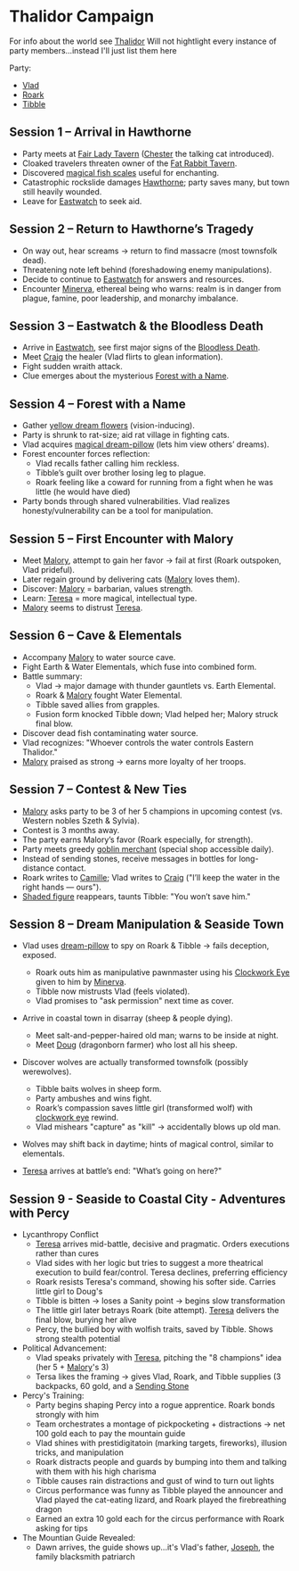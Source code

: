 # Thalidor Campaign

For info about the world see [Thalidor](./Government/README.md)
Will not hightlight every instance of party members...instead I'll just list them here

Party:
* [Vlad](../Build.md)
* [Roark](./Characters/Roark.md)
* [Tibble](./Characters//Tibble.md)

## Session 1 – Arrival in Hawthorne
* Party meets at [Fair Lady Tavern](./Geography/Hawthorne.md#fair-lady-tavern) ([Chester](./Characters/Chester.md) the talking cat introduced).
* Cloaked travelers threaten owner of the [Fat Rabbit Tavern](./Geography/Hawthorne.md#fat-rabbit-tavern).
* Discovered [magical fish scales](./Items.md#fish-scales) useful for enchanting.
* Catastrophic rockslide damages [Hawthorne](./Geography/Hawthorne.md); party saves many, but town still heavily wounded.
* Leave for [Eastwatch](./Geography/Eastwatch.md) to seek aid.

## Session 2 – Return to Hawthorne’s Tragedy
* On way out, hear screams → return to find massacre (most townsfolk dead).
* Threatening note left behind (foreshadowing enemy manipulations).
* Decide to continue to [Eastwatch](./Geography/Eastwatch.md) for answers and resources.
* Encounter [Minerva](./Characters/Minerva.md), ethereal being who warns: realm is in danger from plague, famine, poor leadership, and monarchy imbalance.

## Session 3 – Eastwatch & the Bloodless Death
* Arrive in [Eastwatch](./Geography/Eastwatch.md), see first major signs of the [Bloodless Death](./Conditions.md#the-bloodless-death).
* Meet [Craig](./Characters/Craig.md) the healer (Vlad flirts to glean information).
* Fight sudden wraith attack.
* Clue emerges about the mysterious [Forest with a Name](./Geography/Forest%20with%20a%20Name.md).

## Session 4 – Forest with a Name
* Gather [yellow dream flowers](./Items.md#yellow-dream-flowers) (vision-inducing).
* Party is shrunk to rat-size; aid rat village in fighting cats.
* Vlad acquires [magical dream-pillow](./Items.md#blue-starry-book) (lets him view others’ dreams).
* Forest encounter forces reflection:
    - Vlad recalls father calling him reckless.
    - Tibble’s guilt over brother losing leg to plague.
    - Roark feeling like a coward for running from a fight when he was little (he would have died)
* Party bonds through shared vulnerabilities. Vlad realizes honesty/vulnerability can be a tool for manipulation.

## Session 5 – First Encounter with Malory
* Meet [Malory](./Characters/Malory.md), attempt to gain her favor → fail at first (Roark outspoken, Vlad prideful).
* Later regain ground by delivering cats ([Malory](./Characters/Malory.md) loves them).
* Discover: [Malory](./Characters/Malory.md) = barbarian, values strength.
* Learn: [Teresa](./Characters/Teresa.md) = more magical, intellectual type.
* [Malory](./Characters/Malory.md) seems to distrust [Teresa](./Characters/Teresa.md).

## Session 6 – Cave & Elementals
* Accompany [Malory](./Characters/Malory.md) to water source cave.
* Fight Earth & Water Elementals, which fuse into combined form.
* Battle summary:
    - Vlad → major damage with thunder gauntlets vs. Earth Elemental.
    - Roark & [Malory](./Characters/Malory.md) fought Water Elemental.
    - Tibble saved allies from grapples.
    - Fusion form knocked Tibble down; Vlad helped her; Malory struck final blow.
* Discover dead fish contaminating water source.
* Vlad recognizes: "Whoever controls the water controls Eastern Thalidor."
* [Malory](./Characters/Malory.md) praised as strong → earns more loyalty of her troops.

## Session 7 – Contest & New Ties
* [Malory](./Characters/Malory.md) asks party to be 3 of her 5 champions in upcoming contest (vs. Western nobles Szeth & Sylvia).
* Contest is 3 months away.
* The party earns Malory’s favor (Roark especially, for strength).
* Party meets greedy [goblin merchant](./Characters/Goblin%20Merchant.md) (special shop accessible daily).
* Instead of sending stones, receive messages in bottles for long-distance contact.
* Roark writes to [Camille](./Characters/Camille.md); Vlad writes to [Craig](./Characters/Craig.md) ("I’ll keep the water in the right hands — ours").
* [Shaded figure](./Characters/Unknown.md) reappears, taunts Tibble: "You won’t save him."

## Session 8 – Dream Manipulation & Seaside Town
* Vlad uses [dream-pillow](./Items.md#blue-starry-book) to spy on Roark & Tibble → fails deception, exposed.
    - Roark outs him as manipulative pawnmaster using his [Clockwork Eye](./Items.md#clockwork-eye) given to him by [Minerva](./Characters/Minerva.md).
    - Tibble now mistrusts Vlad (feels violated).
    - Vlad promises to "ask permission" next time as cover.
* Arrive in coastal town in disarray (sheep & people dying).
    - Meet salt-and-pepper-haired old man; warns to be inside at night.
    - Meet [Doug](./Characters/Doug.md) (dragonborn farmer) who lost all his sheep.
* Discover wolves are actually transformed townsfolk (possibly werewolves).
    - Tibble baits wolves in sheep form.
    - Party ambushes and wins fight.
    - Roark’s compassion saves little girl (transformed wolf) with [clockwork eye](./Items.md#clockwork-eye) rewind.
    - Vlad mishears "capture" as "kill" → accidentally blows up old man.
* Wolves may shift back in daytime; hints of magical control, similar to elementals.

* [Teresa](./Characters/Teresa.md) arrives at battle’s end: "What’s going on here?"

## Session 9 - Seaside to Coastal City - Adventures with Percy
* Lycanthropy Conflict
    - [Teresa](./Characters/Teresa.md) arrives mid-battle, decisive and pragmatic. Orders executions rather than cures
    - Vlad sides with her logic but tries to suggest a more theatrical execution to build fear/control. Teresa declines, preferring efficiency
    - Roark resists Teresa's command, showing his softer side. Carries little girl to Doug's
    - Tibble is bitten -> loses a Sanity point -> begins slow transformation
    - The little girl later betrays Roark (bite attempt). [Teresa](./Characters/Teresa.md) delivers the final blow, burying her alive
    - Percy, the bullied boy with wolfish traits, saved by Tibble. Shows strong stealth potential
* Political Advancement:
    - Vlad speaks privately with [Teresa](./Characters/Teresa.md), pitching the "8 champions" idea (her 5 + [Malory](./Characters/Malory.md)'s 3)
    - Tersa likes the framing -> gives Vlad, Roark, and Tibble supplies (3 backpacks, 60 gold, and a [Sending Stone](./Items.md#sending-stone)
* Percy's Training:
    - Party begins shaping Percy into a rogue apprentice. Roark bonds strongly with him
    - Team orchestrates a montage of pickpocketing + distractions -> net 100 gold each to pay the mountain guide
    - Vlad shines with prestidigitatoin (marking targets, fireworks), illusion tricks, and manipulation
    - Roark distracts people and guards by bumping into them and talking with them with his high charisma
    - Tibble causes rain distractions and gust of wind to turn out lights
    - Circus performance was funny as Tibble played the announcer and Vlad played the cat-eating lizard, and Roark played the firebreathing dragon
    - Earned an extra 10 gold each for the circus performance with Roark asking for tips
* The Mountian Guide Revealed:
    - Dawn arrives, the guide shows up...it's Vlad's father, [Joseph](./Characters//Joseph.md), the family blacksmith patriarch
 

